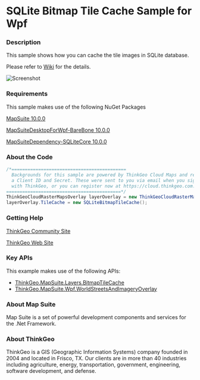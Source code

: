 # SQLite Bitmap Tile Cache Sample for Wpf

### Description

This sample shows how you can cache the tile images in SQLite database.

Please refer to [Wiki](http://wiki.thinkgeo.com/wiki/map_suite_desktop_for_wpf) for the details.

![Screenshot](https://github.com/ThinkGeo/SQLiteBitmapTileCacheSample-ForWpf/blob/master/Screenshot.gif)

### Requirements
This sample makes use of the following NuGet Packages

[MapSuite 10.0.0](https://www.nuget.org/packages/ThinkGeo.MapSuite/)

[MapSuiteDesktopForWpf-BareBone 10.0.0](https://www.nuget.org/packages/MapSuiteDesktopForWpf-BareBone)

[MapSuiteDependency-SQLiteCore 10.0.0](https://www.nuget.org/packages/MapSuiteDependency-SQLiteCore/)

### About the Code
```csharp
/*===========================================
  Backgrounds for this sample are powered by ThinkGeo Cloud Maps and require
  a Client ID and Secret. These were sent to you via email when you signed up
  with ThinkGeo, or you can register now at https://cloud.thinkgeo.com.
===========================================*/
ThinkGeoCloudRasterMapsOverlay layerOverlay = new ThinkGeoCloudRasterMapsOverlay();
layerOverlay.TileCache = new SQLiteBitmapTileCache();
```
### Getting Help
[ThinkGeo Community Site](http://community.thinkgeo.com/)

[ThinkGeo Web Site](http://www.thinkgeo.com)

### Key APIs
This example makes use of the following APIs:

- [ThinkGeo.MapSuite.Layers.BitmapTileCache](http://wiki.thinkgeo.com/wiki/api/thinkgeo.mapsuite.layers.bitmaptilecache)
- [ThinkGeo.MapSuite.Wpf.WorldStreetsAndImageryOverlay](http://wiki.thinkgeo.com/wiki/api/thinkgeo.mapsuite.wpf.worldstreetsandimageryoverlay)

### About Map Suite
Map Suite is a set of powerful development components and services for the .Net Framework.

### About ThinkGeo
ThinkGeo is a GIS (Geographic Information Systems) company founded in 2004 and located in Frisco, TX. Our clients are in more than 40 industries including agriculture, energy, transportation, government, engineering, software development, and defense.
